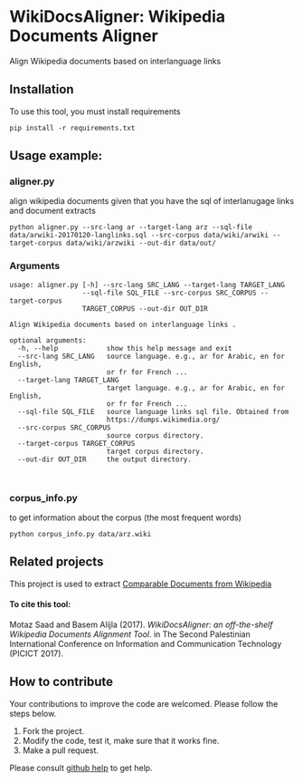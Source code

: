 # WikiDocsAligner: Wikipedia Documents Aligner 
Align Wikipedia documents based on interlanguage links 


## Installation

To use this tool, you must install requirements 

```pip install -r requirements.txt```

## Usage example:

### aligner.py
align wikipedia documents given that you have the sql of interlanugage links and document extracts 

```python aligner.py --src-lang ar --target-lang arz --sql-file data/arwiki-20170120-langlinks.sql --src-corpus data/wiki/arwiki --target-corpus data/wiki/arzwiki --out-dir data/out/```

### Arguments
```
usage: aligner.py [-h] --src-lang SRC_LANG --target-lang TARGET_LANG
                  --sql-file SQL_FILE --src-corpus SRC_CORPUS --target-corpus
                  TARGET_CORPUS --out-dir OUT_DIR

Align Wikipedia documents based on interlanguage links .

optional arguments:
  -h, --help            show this help message and exit
  --src-lang SRC_LANG   source language. e.g., ar for Arabic, en for English,
                        or fr for French ...
  --target-lang TARGET_LANG
                        target language. e.g., ar for Arabic, en for English,
                        or fr for French ...
  --sql-file SQL_FILE   source language links sql file. Obtained from
                        https://dumps.wikimedia.org/
  --src-corpus SRC_CORPUS
                        source corpus directory.
  --target-corpus TARGET_CORPUS
                        target corpus directory.
  --out-dir OUT_DIR     the output directory.



```

### corpus_info.py
to get information about the corpus (the most frequent words)

```python corpus_info.py data/arz.wiki```


## Related projects
This project is used to extract [Comparable Documents from Wikipedia](https://github.com/motazsaad/comparableWikiCoprus/)


#### To cite this tool:

Motaz Saad and Basem Alijla (2017). _WikiDocsAligner: an off-the-shelf Wikipedia Documents Alignment Tool_. in The Second Palestinian International Conference on Information and Communication Technology (PICICT 2017). 


## How to contribute
Your contributions to improve the code are welcomed. Please follow the steps below.
1. Fork the project.
2. Modify the code, test it, make sure that it works fine. 
3. Make a pull request.

Please consult [github help](https://help.github.com/) to get help.
